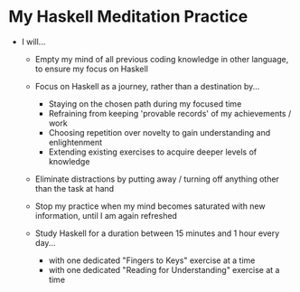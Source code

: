 # My Haskell Meditation Practice

* I will...

  * Empty my mind of all previous coding knowledge in other language, to ensure my focus on Haskell
  
  * Focus on Haskell as a journey, rather than a destination by...
  
    * Staying on the chosen path during my focused time
    * Refraining from keeping 'provable records' of my achievements / work 
    * Choosing repetition over novelty to gain understanding and enlightenment
    * Extending existing exercises to acquire deeper levels of knowledge
  
  * Eliminate distractions by putting away / turning off anything other than the task at hand
  
  * Stop my practice when my mind becomes saturated with new information, until I am again refreshed
  
  * Study Haskell for a duration between 15 minutes and 1 hour every day...
    
    * with one dedicated "Fingers to Keys" exercise at a time
    * with one dedicated "Reading for Understanding" exercise at a time
  
